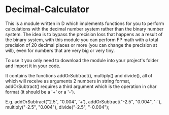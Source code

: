 # Decimal-Calculator
This is a module written in D which implements functions for you to perform calculations with the decimal number system rather than the binary number system. The idea is to bypass the precision loss that happens as a result of the binary system, with this module you can perform FP math with a total precision of 20 decimal places or more (you can change the precision at will), even for numbers that are very big or very tiny.

To use it you only need to download the module into your project's folder and import it in your code.

It contains the functions addOrSubtract(), multiply() and divide(), all of which will receive as arguments 2 numbers in string format, addOrSubtract() requires a third argument which is the operation in char format (it should be a '+' or a '-').

E.g. addOrSubtract("2.5", "0.004", '+'), addOrSubtract("-2.5", "0.004", '-'), multiply("-2.5", "0.004"), divide("-2.5", "-0.004");
